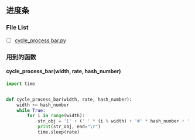 ## 进度条

### File List

- [ ] [cycle_process bar.py](cycle_process_bar.py)


### 用到的函数

#### cycle_process_bar(width, rate, hash_number)

```python
import time


def cycle_process_bar(width, rate, hash_number):
    width += hash_number
    while True:
        for i in range(width):
            str_obj = '[' + (' ' * (i % width) + '#' * hash_number + ' ' * (width - i % width))[hash_number:width] + ']'
            print(str_obj, end="\r")
            time.sleep(rate)
```